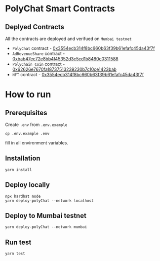 # PolyChat Smart Contracts

## Deplyed Contracts

All the contracts are deployed and verifued on `Mumbai testnet`

- `PolyChat` contract - [0x3554ecb314f8bc660b63f39b61efafc45da43f7f](https://mumbai.polygonscan.com/address/0x3554ecb314f8bc660b63f39b61efafc45da43f7f#code)
- `AdRevenueShare` contract - [0xbab47ec72e8bb4f45352d3c5cd1b8480c0311588](https://mumbai.polygonscan.com/address/0xbab47ec72e8bb4f45352d3c5cd1b8480c0311588#code)
- `PolyChain Coin` contract - [0x62626e7670fa18737513239230b7c10ce1423bab](https://mumbai.polygonscan.com/address/0x62626e7670fa18737513239230b7c10ce1423bab#code)
- `NFT` contract - [0x3554ecb314f8bc660b63f39b61efafc45da43f7f](https://mumbai.polygonscan.com/tx/0xcf60dd51f5d5eb6f901c32290befbbdcf6ea2b524c1b946bbe7a9b5b0f617a1b#code)

# How to run

## Prerequisites

Create `.env` from `.env.example`

```shell
cp .env.example .env
```

fill in all environment variables.

## Installation

```
yarn install
```

## Deploy locally

```shell
npx hardhat node
yarn deploy-polyChat --network localhost
```

## Deploy to Mumbai testnet

```shell
yarn deploy-polyChat --network mumbai
```

## Run test

```shell
yarn test
```
